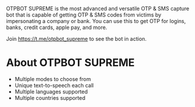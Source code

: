 OTPBOT SUPREME is the most advanced and versatile OTP & SMS capture bot that is capable of getting OTP & SMS codes from victims by impersonating a company or bank. You can use this to get OTP for logins, banks, credit cards, apple pay, and more.

Join https://t.me/otpbot_supreme to see the bot in action.



# About OTPBOT SUPREME

- Multiple modes to choose from
- Unique text-to-speech each call
- Multiple languages supported
- Multiple countries supported

